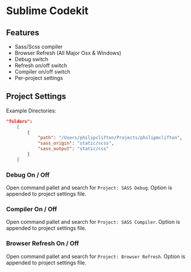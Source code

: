 # Sublime Codekit

## Features
- Sass/Scss compiler 
- Browser Refresh (All Major Osx & Windows)
- Debug switch
- Refresh on/off switch
- Compiler on/off switch
- Per-project settings

## Project Settings

Example Directories: 
```json
"folders":
	[
		{
			"path": "/Users/philipclifton/Projects/philipmclifton",
			"sass_origin": "static/scss",
			"sass_output": "static/css"
		}
	]
```

### Debug On / Off

Open command pallet and search for `Project: SASS Debug`.
Option is appended to project settings file.

### Compiler On / Off
	
Open command pallet and search for `Project: SASS Compiler`.
Option is appended to project settings file.

### Browser Refresh On / Off
	
Open command pallet and search for `Project: Browser Refresh`.
Option is appended to project settings file.